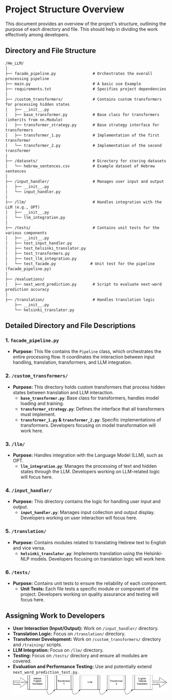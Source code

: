 # Project Structure Overview

This document provides an overview of the project's structure, outlining the purpose of each directory and file. This should help in dividing the work effectively among developers.

## Directory and File Structure

```
/He_LLM/
│
├── facade_pipeline.py                # Orchestrates the overall processing pipeline
├── main.py                           # A basic use Example
├── requirements.txt                  # Specifies project dependencies
│
├── /custom_transformers/             # Contains custom transformers for processing hidden states
│   ├── __init__.py                  
│   ├── base_transformer.py           # Base class for transformers (inherits from nn.Module)
│   ├── transformer_strategy.py       # Base strategy interface for transformers
│   ├── transformer_1.py              # Implementation of the first transformer
│   └── transformer_2.py              # Implementation of the second transformer
│
├── /datasets/                        # Directory for storing datasets
│   └── hebrew_sentences.csv          # Example dataset of Hebrew sentences
│
├── /input_handler/                   # Manages user input and output
│   ├── __init__.py                  
│   └── input_handler.py             
│
├── /llm/                             # Handles integration with the LLM (e.g., OPT)
│   ├── __init__.py                  
│   └── llm_integration.py           
│
├── /tests/                           # Contains unit tests for the various components
│   ├── __init__.py                  
│   ├── test_input_handler.py        
│   ├── test_helsinki_translator.py  
│   ├── test_transformers.py         
│   ├── test_llm_integration.py      
│   └── test_facade.py               # Unit test for the pipeline (facade_pipeline.py)
│
├── /evaluations/
│   ├── next_word_prediction.py       # Script to evaluate next-word prediction accuracy
│
├── /translation/                     # Handles translation logic
    ├── __init__.py
    └── helsinki_translator.py       
```

## Detailed Directory and File Descriptions

### **1. `facade_pipeline.py`**
- **Purpose:** This file contains the `Pipeline` class, which orchestrates the entire processing flow. It coordinates the interaction between input handling, translation, transformers, and LLM integration.

### **2. `/custom_transformers/`**
- **Purpose:** This directory holds custom transformers that process hidden states between translation and LLM interaction.
  - **`base_transformer.py`**: Base class for transformers, handles model loading and training.
  - **`transformer_strategy.py`**: Defines the interface that all transformers must implement.
  - **`transformer_1.py` & `transformer_2.py`**: Specific implementations of transformers. Developers focusing on model transformation will work here.

### **3. `/llm/`**
- **Purpose:** Handles integration with the Language Model (LLM), such as OPT.
  - **`llm_integration.py`**: Manages the processing of text and hidden states through the LLM. Developers working on LLM-related logic will focus here.

### **4. `/input_handler/`**
- **Purpose:** This directory contains the logic for handling user input and output.
  - **`input_handler.py`**: Manages input collection and output display. Developers working on user interaction will focus here.

### **5. `/translation/`**
- **Purpose:** Contains modules related to translating Hebrew text to English and vice versa.
  - **`helsinki_translator.py`**: Implements translation using the Helsinki-NLP models. Developers focusing on translation logic will work here.

### **6. `/tests/`**
- **Purpose:** Contains unit tests to ensure the reliability of each component.
  - **Unit Tests:** Each file tests a specific module or component of the project. Developers working on quality assurance and testing will focus here.

## Assigning Work to Developers

- **User Interaction (Input/Output):** Work on `/input_handler/` directory.
- **Translation Logic:** Focus on `/translation/` directory.
- **Transformer Development:** Work on `/custom_transformers/` directory and `/training/` scripts.
- **LLM Integration:** Focus on `/llm/` directory.
- **Testing:** Focus on `/tests/` directory and ensure all modules are covered.
- **Evaluation and Performance Testing:** Use and potentially extend `next_word_prediction_test.py`.
![](He_LLM.jpg)